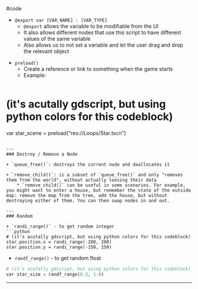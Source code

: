 #code 


* `@export var [VAR_NAME] : [VAR_TYPE]`
	* `@export` allows the variable to be modifiable from the UI
	* It also allows different nodes that use this script to have different values of the same variable
	* Also allows us to not set a variable and let the user drag and drop the relevant object

+ `preload()`
	+ Create a reference or link to something when the game starts
	+ Example:
	```python
# (it's acutally gdscript, but using python colors for this codeblock)
var star_scene = preload("res://Loops/Star.tscn")
```

---
### Destroy / Remove a Node

+ `queue_free()`: destroys the current node and deallocates it

+ `remove_child()`: is a subset of `queue_free()` and only "removes them from the world", without actually loosing their data
	* `remove_child()` can be useful in some scenarios. For example, you might want to enter a house, but remember the state of the outside map: remove the map from the tree, add the house, but without destroying either of them. You can then swap nodes in and out.  

---
### Random

+ `randi_range()` - to get random integer
```python
# (it's acutally gdscript, but using python colors for this codeblock)
star.position.x = randi_range(-280, 280)
star.position.y = randi_range(-150, 150)
```
 
+  `randf_range()` - to get random float
```python
# (it's acutally gdscript, but using python colors for this codeblock)
var star_size = randf_range(0.5, 1.0)
```

---



